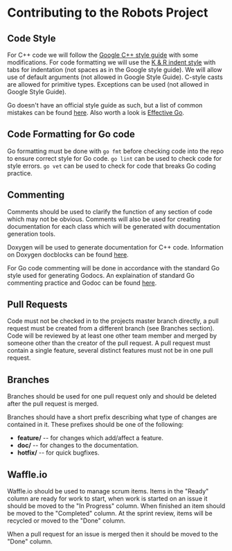 Contributing to the Robots Project
=========================

## Code Style ##

For C++ code we will follow the [Google C++ style guide](https://google.github.io/styleguide/cppguide.html) with some modifications.
For code formatting we will use the [K & R indent style](https://en.wikipedia.org/wiki/Indent_style#K.26R_style) with tabs for indentation (not spaces as in the Google style guide).
We will allow use of default arguments (not allowed in Google Style Guide).
C-style casts are allowed for primitive types.
Exceptions can be used (not allowed in Google Style Guide).

Go doesn't have an official style guide as such, but a list of common mistakes can be found [here](https://github.com/golang/go/wiki/CodeReviewComments).
Also worth a look is [Effective Go](https://golang.org/doc/effective_go.html).

## Code Formatting for Go code ##

Go formatting must be done with `go fmt` before checking code into the repo to ensure correct style for Go code.
`go lint` can be used to check code for style errors. `go vet` can be used to check for code that breaks Go coding practice.

## Commenting ##

Comments should be used to clarify the function of any section of code which may not be obvious.
Comments will also be used for creating documentation for each class which will be generated with documentation generation tools.

Doxygen will be used to generate documentation for C++ code. Information on Doxygen docblocks can be found [here](http://www.stack.nl/~dimitri/doxygen/manual/docblocks.html).

For Go code commenting will be done in accordance with the standard Go style used for generating Godocs.
An explaination of standard Go commenting practice and Godoc can be found [here](https://blog.golang.org/godoc-documenting-go-code).

## Pull Requests ##
Code must not be checked in to the projects master branch directly, a pull request must be created from a different branch (see Branches section).
Code will be reviewed by at least one other team member and merged by someone other than the creator of the pull request.
A pull request must contain a single feature, several distinct features must not be in one pull request.

## Branches ##

Branches should be used for one pull request only and should be deleted after the pull request is merged.

Branches should have a short prefix describing what type of changes are contained in it.
These prefixes should be one of the following:

* **feature/** -- for changes which add/affect a feature.
* **doc/** -- for changes to the documentation.
* **hotfix/** -- for quick bugfixes.

## Waffle.io ##

Waffle.io should be used to manage scrum items. Items in the "Ready" column are ready for work to start, when work is started on an issue it should be moved to the "In Progress" column. When finished an item should be moved to the "Completed" column. At the sprint review, items will be recycled or moved to the "Done" column.

When a pull request for an issue is merged then it should be moved to the "Done" column.
